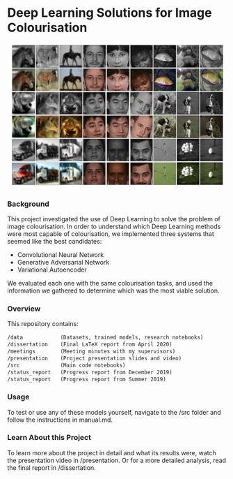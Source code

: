 # Deep Learning Solutions for Image Colourisation

![Colourisations](https://github.com/conwayjw97/Image-Colourisation-with-Deep-Learning/blob/master/dissertation/images/RepoPreview.png)

### Background

This project investigated the use of Deep Learning to solve the problem of image colourisation. In order to understand which Deep Learning methods were most capable of colourisation, we implemented three systems that seemed like the best candidates: 
* Convolutional Neural Network
* Generative Adversarial Network
* Variational Autoencoder

We evaluated each one with the same colourisation tasks, and used the information we gathered to determine which was the most viable solution.

### Overview

This repository contains:
```
/data            (Datasets, trained models, research notebooks)
/dissertation    (Final LaTeX report from April 2020)
/meetings        (Meeting minutes with my supervisors)
/presentation    (Project presentation slides and video)
/src             (Main code notebooks)
/status_report   (Progress report from December 2019)
/status_report   (Progress report from Summer 2019)
```

### Usage

To test or use any of these models yourself, navigate to the /src folder and follow the instructions in manual.md.

### Learn About this Project

To learn more about the project in detail and what its results were, watch the presentation video in /presentation. Or for a more detailed analysis, read the final report in /dissertation.
